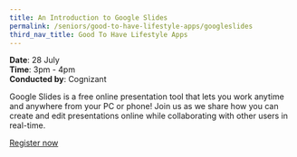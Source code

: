 ```yaml
---
title: An Introduction to Google Slides
permalink: /seniors/good-to-have-lifestyle-apps/googleslides
third_nav_title: Good To Have Lifestyle Apps
---
```

**Date**: 28 July  
**Time**:  3pm - 4pm   
**Conducted by**: Cognizant


Google Slides is a free online presentation tool that lets you work anytime and anywhere from your PC or phone! Join us as we share how you can create and edit presentations online while collaborating with other users in real-time.

[Register now](https://zoom.us/webinar/register/8516231298314/WN_pLABOnKHRdeg5Kz81iFR7w)